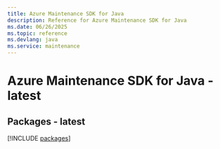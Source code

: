 ```yaml
---
title: Azure Maintenance SDK for Java
description: Reference for Azure Maintenance SDK for Java
ms.date: 06/26/2025
ms.topic: reference
ms.devlang: java
ms.service: maintenance
---
```

# Azure Maintenance SDK for Java - latest
## Packages - latest
[!INCLUDE [packages](maintenance-index.md)]